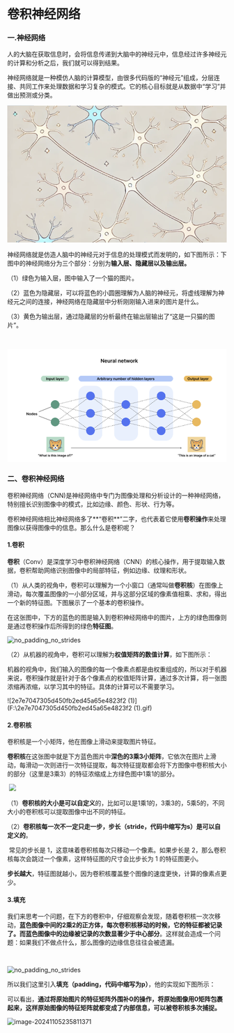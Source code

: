 # 卷积神经网络

### **一.神经网络**

​	人的大脑在获取信息时，会将信息传递到大脑中的神经元中，信息经过许多神经元的计算和分析之后，我们就可以得到结果。

​	神经网络就是一种模仿人脑的计算模型，由很多代码版的“神经元”组成，分层连接、共同工作来处理数据和学习复杂的模式。它的核心目标就是从数据中“学习”并做出预测或分类。



![image](https://github.com/dusty033/cnn/raw/main/1.png)



神经网络就是仿造人脑中的神经元对于信息的处理模式而发明的，如下图所示：下图中的神经网络分为三个部分：分别为**输入层、隐藏层以及输出层。**

（1）绿色为输入层，图中输入了一个猫的图片。

（2）蓝色为隐藏层，可以将蓝色的小圆圈理解为人脑的神经元，将虚线理解为神经元之间的连接，神经网络在隐藏层中分析刚刚输入进来的图片是什么。

（3）黄色为输出层，通过隐藏层的分析最终在输出层输出了“这是一只猫的图片”。

​		

![image](https://github.com/dusty033/cnn/raw/main/2.png)

### 二、卷积神经网络

​	卷积神经网络（CNN)是神经网络中专门为图像处理和分析设计的一种神经网络，特别擅长识别图像中的模式，比如边缘、颜色、形状、行为等。

​	卷积神经网络相比神经网络多了**“卷积**”二字，也代表着它使用**卷积操作**来处理图像以获得图像中的信息。那么什么是卷积呢？



#### 1.卷积

​	**卷积**（Conv）是深度学习中卷积神经网络（CNN）的核心操作，用于提取输入数据，卷积帮助网络识别图像中的局部特征，例如边缘、纹理和形状。

​	（1）从人类的视角中，卷积可以理解为一个小窗口（通常叫做**卷积核**）在图像上滑动，每次覆盖图像的一小部分区域，并与这部分区域的像素值相乘、求和，得出一个新的特征图。下图展示了一个基本的卷积操作。

​	 在这张图中，下方的蓝色的图是输入到卷积神经网络中的图片，上方的绿色图像则是通过卷积操作后所得到的绿色**特征图**。

![no_padding_no_strides](F:\no_padding_no_strides.gif)

​     （2）从机器的视角中，卷积可以理解为**权值矩阵的数值计算**，如下图所示：

​	   机器的视角中，我们输入的图像的每一个像素点都是由权重组成的，所以对于机器来说，卷积操作就是针对于各个像素点的权值矩阵计算，通过多次计算，将一张图浓缩再浓缩，以学习其中的特征。具体的计算可以不需要学习。

![2e7e7047305d450fb2ed45a65e4823f2 (1)](F:\2e7e7047305d450fb2ed45a65e4823f2 (1).gif)



#### 2.卷积核

卷积核是一个小矩阵，他在图像上滑动来提取图片特征。

**卷积核**在这张图中就是下方蓝色图片中**深色的3乘3小矩阵**，它依次在图片上滑动，每滑动一次则进行一次特征提取，每次特征提取都会将下方图像中卷积核大小的部分（这里是3乘3）的特征浓缩成上方绿色图中1乘1的部分。

​	![](F:\no_padding_no_strides.gif)

（1）**卷积核的大小是可以自定义**的，比如可以是1乘1的，3乘3的，5乘5的，不同大小的卷积核可以提取图像中出不同的特征。

（2）**卷积核每一次不一定只走一步，步长（stride，代码中缩写为s）是可以自定义的**。

​	常见的步长是 1，这意味着卷积核每次只移动一个像素。如果步长是 2，那么卷积核每次会跳过一个像素，这样特征图的尺寸会比步长为 1 的特征图更小。

​	**步长越大**，特征图就越小，因为卷积核覆盖整个图像的速度更快，计算的像素点更少。



####  3.填充

 我们来思考一个问题，在下方的卷积中，仔细观察会发现，随着卷积核一次次移动，**蓝色图像中间的2乘2的正方体，每次卷积核移动的时候，它的特征都被记录了。而蓝色图像中的边缘被记录的次数显著少于中心部分**。这样就会造成一个问题：如果我们不做点什么，那么图像的边缘信息往往会被遗漏。

​	



![no_padding_no_strides](F:\no_padding_no_strides.gif)

所以我们这里引入**填充（padding，代码中缩写为p）**，他的实现如下图所示：

可以看出，**通过将原始图片的特征矩阵外围补0的操作，将原始图像用0矩阵包裹起来，这样原始图像的特征矩阵就都变成了内部信息，可以被卷积核多次捕捉。**

![image-20241105235811371](C:\Users\dusty\AppData\Roaming\Typora\typora-user-images\image-20241105235811371.png)

#### 	


